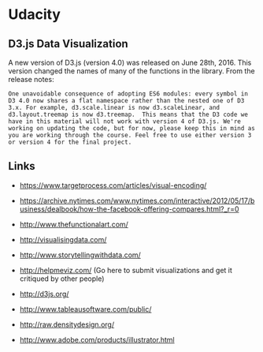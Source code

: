 # **Udacity**

## **D3.js Data Visualization**

A new version of D3.js (version 4.0) was released on June 28th, 2016. This version changed the names of many of the functions in the library. From the release notes:

    One unavoidable consequence of adopting ES6 modules: every symbol in D3 4.0 now shares a flat namespace rather than the nested one of D3 3.x. For example, d3.scale.linear is now d3.scaleLinear, and d3.layout.treemap is now d3.treemap.  This means that the D3 code we have in this material will not work with version 4 of D3.js. We're working on updating the code, but for now, please keep this in mind as you are working through the course. Feel free to use either version 3 or version 4 for the final project.

## **Links**

- https://www.targetprocess.com/articles/visual-encoding/

- https://archive.nytimes.com/www.nytimes.com/interactive/2012/05/17/business/dealbook/how-the-facebook-offering-compares.html?_r=0

- http://www.thefunctionalart.com/

- http://visualisingdata.com/

- http://www.storytellingwithdata.com/

- http://helpmeviz.com/ (Go here to submit visualizations and get it critiqued by other people)

- http://d3js.org/

- http://www.tableausoftware.com/public/

- http://raw.densitydesign.org/

- http://www.adobe.com/products/illustrator.html